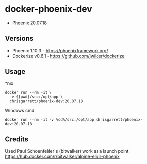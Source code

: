 # docker-phoenix-dev

* Phoenix 20.07.18

## Versions
- Phoenix 1.10.3 - https://phoenixframework.org/
- Dockerize v0.6.1 - https://github.com/jwilder/dockerize

## Usage

*nix
```
docker run --rm -it \
  -v ${pwd}/src:/opt/app \
  chrisgarrett/phoenix-dev:20.07.18 
```

Windows cmd
```
docker run --rm -it -v %cd%/src:/opt/app chrisgarrett/phoenix-dev:20.07.18 
```


## Credits

Used Paul Schoenfelder's (bitwalker) work as a launch point https://hub.docker.com/r/bitwalker/alpine-elixir-phoenix

